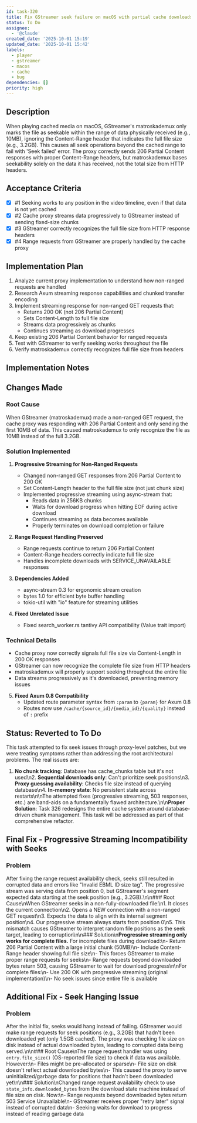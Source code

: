 ```yaml
---
id: task-320
title: Fix GStreamer seek failure on macOS with partial cache downloads
status: To Do
assignee:
  - '@claude'
created_date: '2025-10-01 15:19'
updated_date: '2025-10-01 15:42'
labels:
  - player
  - gstreamer
  - macos
  - cache
  - bug
dependencies: []
priority: high
---
```


## Description

When playing cached media on macOS, GStreamer's matroskademux only marks the file as seekable within the range of data physically received (e.g., 10MB), ignoring the Content-Range header that indicates the full file size (e.g., 3.2GB). This causes all seek operations beyond the cached range to fail with 'Seek failed' error. The proxy correctly sends 206 Partial Content responses with proper Content-Range headers, but matroskademux bases seekability solely on the data it has received, not the total size from HTTP headers.

## Acceptance Criteria
<!-- AC:BEGIN -->
- [x] #1 Seeking works to any position in the video timeline, even if that data is not yet cached
- [x] #2 Cache proxy streams data progressively to GStreamer instead of sending fixed-size chunks
- [x] #3 GStreamer correctly recognizes the full file size from HTTP response headers
- [x] #4 Range requests from GStreamer are properly handled by the cache proxy
<!-- AC:END -->


## Implementation Plan

1. Analyze current proxy implementation to understand how non-ranged requests are handled
2. Research Axum streaming response capabilities and chunked transfer encoding
3. Implement streaming response for non-ranged GET requests that:
   - Returns 200 OK (not 206 Partial Content)
   - Sets Content-Length to full file size
   - Streams data progressively as chunks
   - Continues streaming as download progresses
4. Keep existing 206 Partial Content behavior for ranged requests
5. Test with GStreamer to verify seeking works throughout the file
6. Verify matroskademux correctly recognizes full file size from headers


## Implementation Notes

## Changes Made

### Root Cause
When GStreamer (matroskademux) made a non-ranged GET request, the cache proxy was responding with 206 Partial Content and only sending the first 10MB of data. This caused matroskademux to only recognize the file as 10MB instead of the full 3.2GB.

### Solution Implemented

1. **Progressive Streaming for Non-Ranged Requests**
   - Changed non-ranged GET responses from 206 Partial Content to 200 OK
   - Set Content-Length header to the full file size (not just chunk size)
   - Implemented progressive streaming using async-stream that:
     - Reads data in 256KB chunks
     - Waits for download progress when hitting EOF during active download
     - Continues streaming as data becomes available
     - Properly terminates on download completion or failure

2. **Range Request Handling Preserved**
   - Range requests continue to return 206 Partial Content
   - Content-Range headers correctly indicate full file size
   - Handles incomplete downloads with SERVICE_UNAVAILABLE responses

3. **Dependencies Added**
   - async-stream 0.3 for ergonomic stream creation
   - bytes 1.0 for efficient byte buffer handling
   - tokio-util with "io" feature for streaming utilities

4. **Fixed Unrelated Issue**
   - Fixed search_worker.rs tantivy API compatibility (Value trait import)

### Technical Details
- Cache proxy now correctly signals full file size via Content-Length in 200 OK responses
- GStreamer can now recognize the complete file size from HTTP headers
- matroskademux will properly support seeking throughout the entire file
- Data streams progressively as it's downloaded, preventing memory issues

5. **Fixed Axum 0.8 Compatibility**
   - Updated route parameter syntax from `:param` to `{param}` for Axum 0.8
   - Routes now use `/cache/{source_id}/{media_id}/{quality}` instead of `:` prefix

## Status: Reverted to To Do

This task attempted to fix seek issues through proxy-level patches, but we were treating symptoms rather than addressing the root architectural problems. The real issues are:

1. **No chunk tracking**: Database has cache_chunks table but it's not used\n2. **Sequential downloads only**: Can't prioritize seek positions\n3. **Proxy guessing availability**: Checks file size instead of querying database\n4. **In-memory state**: No persistent state across restarts\n\nThe attempted fixes (progressive streaming, 503 responses, etc.) are band-aids on a fundamentally flawed architecture.\n\n**Proper Solution**: Task 326 redesigns the entire cache system around database-driven chunk management. This task will be addressed as part of that comprehensive refactor.


## Final Fix - Progressive Streaming Incompatibility with Seeks

### Problem
After fixing the range request availability check, seeks still resulted in corrupted data and errors like "Invalid EBML ID size tag". The progressive stream was serving data from position 0, but GStreamer's segment expected data starting at the seek position (e.g., 3.2GB).\n\n### Root Cause\nWhen GStreamer seeks in a non-fully-downloaded file:\n1. It closes the current connection\n2. Opens a NEW connection with a non-ranged GET request\n3. Expects the data to align with its internal segment position\n4. Our progressive stream always starts from position 0\n5. This mismatch causes GStreamer to interpret random file positions as the seek target, leading to corruption\n\n### Solution\n**Progressive streaming only works for complete files.** For incomplete files during download:\n- Return 206 Partial Content with a large initial chunk (50MB)\n- Include Content-Range header showing full file size\n- This forces GStreamer to make proper range requests for seeks\n- Range requests beyond downloaded bytes return 503, causing GStreamer to wait for download progress\n\nFor complete files:\n- Use 200 OK with progressive streaming (original implementation)\n- No seek issues since entire file is available


## Additional Fix - Seek Hanging Issue

### Problem
After the initial fix, seeks would hang instead of failing. GStreamer would make range requests for seek positions (e.g., 3.2GB) that hadn't been downloaded yet (only 1.5GB cached). The proxy was checking file size on disk instead of actual downloaded bytes, leading to corrupted data being served.\n\n### Root Cause\nThe range request handler was using `entry.file_size()` (OS-reported file size) to check if data was available. However:\n- Files might be pre-allocated or sparse\n- File size on disk doesn't reflect actual downloaded bytes\n- This caused the proxy to serve uninitialized/garbage data for positions that hadn't been downloaded yet\n\n### Solution\nChanged range request availability check to use `state_info.downloaded_bytes` from the download state machine instead of file size on disk. Now:\n- Range requests beyond downloaded bytes return 503 Service Unavailable\n- GStreamer receives proper \"retry later\" signal instead of corrupted data\n- Seeking waits for download to progress instead of reading garbage data
